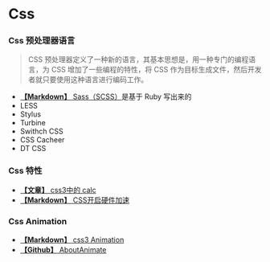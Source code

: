 # Css

### Css 预处理器语言

> CSS 预处理器定义了一种新的语言，其基本思想是，用一种专门的编程语言，为 CSS 增加了一些编程的特性，将 CSS 作为目标生成文件，然后开发者就只要使用这种语言进行编码工作。
* [**【Markdown】** Sass（SCSS）](./Sass.md)是基于 Ruby 写出来的
* LESS
* Stylus
* Turbine
* Swithch CSS
* CSS Cacheer
* DT CSS

### Css 特性
* [**【文章】** css3中的 calc](https://blog.csdn.net/xianyu410725/article/details/53464834)
* [**【Markdown】** CSS开启硬件加速](./cssTransforms.md)

### Css Animation
* [**【Markdown】** css3 Animation](./cssAnimation.md)
* [**【Github】** AboutAnimate](https://github.com/EastSummer/AboutAnimate)
